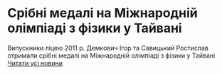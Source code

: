 # Срібні медалі на Міжнародній олімпіаді з фізики у Тайвані
Випускники ліцею 2011 р.  Демкович Ігор та Савицький Ростислав  отримали срібні медалі на Міжнародній олімпіаді з фізики у Тайвані
[Читати усі новини](/news)


